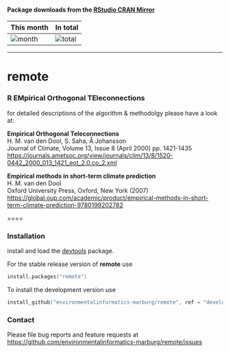 #### Package downloads from the [RStudio CRAN Mirror](http://cran-logs.rstudio.com/)</b>

This month      | In total
--------------- | -----------
![month](http://cranlogs.r-pkg.org/badges/remote) | ![total](http://cranlogs.r-pkg.org/badges/grand-total/remote)

<hr>

remote
====

### R EMpirical Orthogonal TEleconnections

for detailed descriptions of the algorithm & methodolgy please have a look at:

**Empirical Orthogonal Teleconnections**   
H. M. van den Dool, S. Saha, Å Johansson   
Journal of Climate, Volume 13, Issue 8 (April 2000) pp. 1421-1435   
<https://journals.ametsoc.org/view/journals/clim/13/8/1520-0442_2000_013_1421_eot_2.0.co_2.xml>

**Empirical methods in short-term climate prediction**   
H. M. van den Dool   
Oxford University Press, Oxford, New York (2007)    
<https://global.oup.com/academic/product/empirical-methods-in-short-term-climate-prediction-9780199202782>

====

### Installation

install and load the [devtools](https://cran.r-project.org/package=devtools) package.

For the stable release version of **remote** use


```S
install.packages("remote")
```


To install the development version use


```S
install_github("environmentalinformatics-marburg/remote", ref = "develop")
```


### Contact

Please file bug reports and feature requests at https://github.com/environmentalinformatics-marburg/remote/issues
